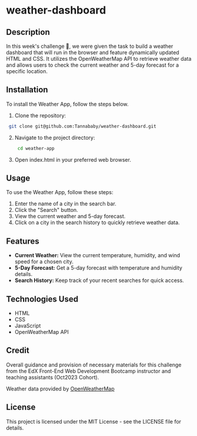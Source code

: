 # weather-dashboard

## Description

In this week's challenge :star_struck:, we were given the task to build a weather dashboard that will run in the browser and feature dynamically updated HTML and CSS. It utilizes the OpenWeatherMap API to retrieve weather data and allows users to check the current weather and 5-day forecast for a specific location.

## Installation

To install the Weather App, follow the steps below.

1. Clone the repository:

  ```bash
   git clone git@github.com:Tannababy/weather-dashboard.git
   ```

2. Navigate to the project directory:

   ```bash
    cd weather-app
   ```

3. Open index.html in your preferred web browser.

## Usage

To use the Weather App, follow these steps:

1. Enter the name of a city in the search bar.
2. Click the "Search" button.
3. View the current weather and 5-day forecast.
4. Click on a city in the search history to quickly retrieve weather data.

## Features

- **Current Weather:** View the current temperature, humidity, and wind speed for a chosen city.
- **5-Day Forecast:** Get a 5-day forecast with temperature and humidity details.
- **Search History:** Keep track of your recent searches for quick access.

## Technologies Used

- HTML
- CSS
- JavaScript
- OpenWeatherMap API

## Credit

Overall guidance and provision of necessary materials for this challenge from the EdX Front-End Web Development Bootcamp instructor and teaching assistants (Oct2023 Cohort).

Weather data provided by [OpenWeatherMap](https://openweathermap.org/)

## License

This project is licensed under the MIT License - see the LICENSE file for details.
